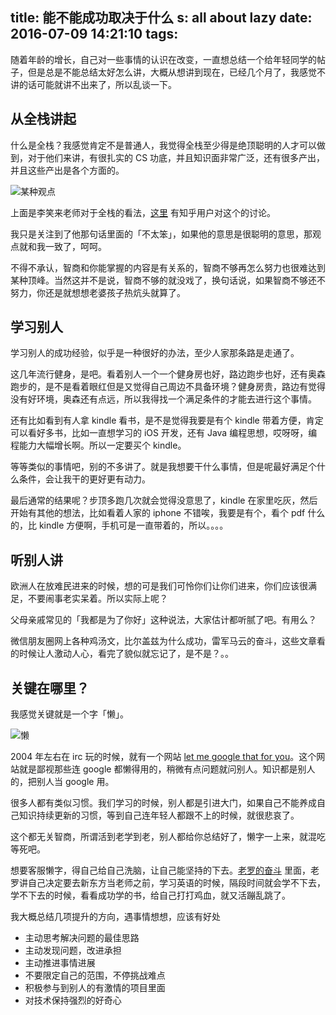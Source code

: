 title: 能不能成功取决于什么
s: all about lazy
date: 2016-07-09 14:21:10
tags:
---
随着年龄的增长，自己对一些事情的认识在改变，一直想总结一个给年轻同学的帖子，但是总是不能总结太好怎么讲，大概从想讲到现在，已经几个月了，我感觉不讲的话可能就讲不出来了，所以乱谈一下。

## 从全栈讲起

什么是全栈？我感觉肯定不是普通人，我觉得全栈至少得是绝顶聪明的人才可以做到，对于他们来讲，有很扎实的 CS 功底，并且知识面非常广泛，还有很多产出，并且这些产出是各个方面的。

![某种观点](https://pic2.zhimg.com/3c8fbae345f5a480ee55174852f392a1_b.png)

上面是李笑来老师对于全栈的看法，[这里](https://www.zhihu.com/question/47359997) 有知乎用户对这个的讨论。

我只是关注到了他那句话里面的「不太笨」，如果他的意思是很聪明的意思，那观点就和我一致了，呵呵。

不得不承认，智商和你能掌握的内容是有关系的，智商不够再怎么努力也很难达到某种顶峰。当然这并不是说，智商不够的就没戏了，换句话说，如果智商不够还不努力，你还是就想想老婆孩子热炕头就算了。

## 学习别人

学习别人的成功经验，似乎是一种很好的办法，至少人家那条路是走通了。

这几年流行健身，是吧。看着别人一个一个健身房也好，路边跑步也好，还有奥森跑步的，是不是看着眼红但是又觉得自己周边不具备环境？健身房贵，路边有觉得没有好环境，奥森还有点远，所以我得找一个满足条件的才能去进行这个事情。

还有比如看到有人拿 kindle 看书，是不是觉得我要是有个 kindle 带着方便，肯定可以看好多书，比如一直想学习的 iOS 开发，还有 Java 编程思想，哎呀呀，编程能力大幅增长啊。所以一定要买个 kindle。

等等类似的事情吧，别的不多讲了。就是我想要干什么事情，但是呢最好满足个什么条件，会让我干的更好更有动力。

最后通常的结果呢？步顶多跑几次就会觉得没意思了，kindle 在家里吃灰，然后开始有其他的想法，比如看着人家的 iphone 不错唉，我要是有个，看个 pdf 什么的，比 kindle 方便啊，手机可是一直带着的，所以。。。。

## 听别人讲

欧洲人在放难民进来的时候，想的可是我们可怜你们让你们进来，你们应该很满足，不要闹事老实呆着。所以实际上呢？

父母亲戚常见的「我都是为了你好」这种说法，大家估计都听腻了吧。有用么？

微信朋友圈网上各种鸡汤文，比尔盖兹为什么成功，雷军马云的奋斗，这些文章看的时候让人激动人心，看完了貌似就忘记了，是不是？。。

## 关键在哪里？

我感觉关键就是一个字「懒」。

![懒](http://ww1.sinaimg.cn/mw690/69a2b902jw1f1nn2v6ld1j20go0aswgl.jpg)

2004 年左右在 irc 玩的时候，就有一个网站 [let me google that for you](http://lmgtfy.com/?q=%E6%87%92)。这个网站就是鄙视那些连 google 都懒得用的，稍微有点问题就问别人。知识都是别人的，把别人当 google 用。

很多人都有类似习惯。我们学习的时候，别人都是引进大门，如果自己不能养成自己知识持续更新的习惯，等到自己连年轻人都跟不上的时候，就很悲哀了。

这个都无关智商，所谓活到老学到老，别人都给你总结好了，懒字一上来，就混吃等死吧。

想要客服懒字，得自己给自己洗脑，让自己能坚持的下去。[老罗的奋斗](http://v.youku.com/v_show/id_XMTY5NTc2MzMy.html) 里面，老罗讲自己决定要去新东方当老师之前，学习英语的时候，隔段时间就会学不下去，学不下去的时候，看看成功学的书，给自己打打鸡血，就又活蹦乱跳了。

我大概总结几项提升的方向，遇事情想想，应该有好处
* 主动思考解决问题的最佳思路
* 主动发现问题，改进承担
* 主动推进事情进展
* 不要限定自己的范围，不停挑战难点
* 积极参与到别人的有激情的项目里面
* 对技术保持强烈的好奇心

